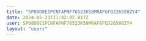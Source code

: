 ```yaml
---
title: "SP08D8E1PCNFAPNF76523K58MRAF6FQJ26588ZY4"
date: 2024-05-23T11:42:02.817Z
user: SP08D8E1PCNFAPNF76523K58MRAF6FQJ26588ZY4
layout: "users"
---
```

    